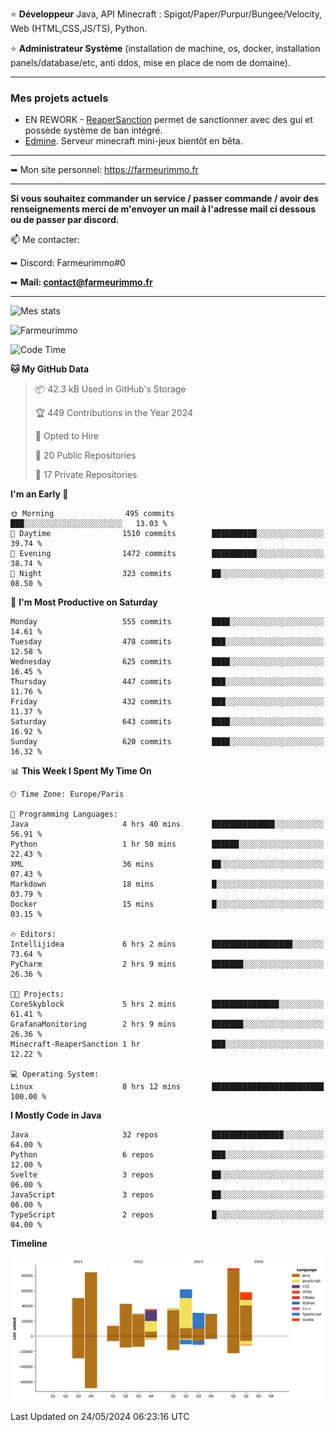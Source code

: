 ⭐ **Développeur** Java, API Minecraft : Spigot/Paper/Purpur/Bungee/Velocity, Web (HTML,CSS,JS/TS), Python.

⭐ **Administrateur Système** (installation de machine, os, docker, installation panels/database/etc, anti ddos, mise en place de nom de domaine).

---

### Mes projets actuels
- EN REWORK - [ReaperSanction](https://www.spigotmc.org/resources/reapersanction.89580/) permet de sanctionner avec des gui et possède système de ban intégré.
- [Edmine](https://edmine.net). Serveur minecraft mini-jeux bientôt en bêta.

---

➥ Mon site personnel: https://farmeurimmo.fr

---

**Si vous souhaitez commander un service / passer commande / avoir des renseignements merci de m'envoyer un mail à l'adresse mail ci dessous ou de passer par discord.**

📫 Me contacter:
 
   ➥ Discord: Farmeurimmo#0
   
   ➥ **Mail: contact@farmeurimmo.fr**

---

![Mes stats](https://github-readme-stats.farmeurimmo.fr/api?username=Farmeurimmo&count_private=true&show_icons=true&theme=radical)

<img src="https://komarev.com/ghpvc/?username=Farmeurimmo" alt="Farmeurimmo" />

<!--START_SECTION:waka-->
![Code Time](http://img.shields.io/badge/Code%20Time-1%2C356%20hrs%2028%20mins-blue)

**🐱 My GitHub Data** 

> 📦 42.3 kB Used in GitHub's Storage 
 > 
> 🏆 449 Contributions in the Year 2024
 > 
> 💼 Opted to Hire
 > 
> 📜 20 Public Repositories 
 > 
> 🔑 17 Private Repositories 
 > 
**I'm an Early 🐤** 

```text
🌞 Morning                495 commits         ███░░░░░░░░░░░░░░░░░░░░░░   13.03 % 
🌆 Daytime                1510 commits        ██████████░░░░░░░░░░░░░░░   39.74 % 
🌃 Evening                1472 commits        ██████████░░░░░░░░░░░░░░░   38.74 % 
🌙 Night                  323 commits         ██░░░░░░░░░░░░░░░░░░░░░░░   08.50 % 
```
📅 **I'm Most Productive on Saturday** 

```text
Monday                   555 commits         ████░░░░░░░░░░░░░░░░░░░░░   14.61 % 
Tuesday                  478 commits         ███░░░░░░░░░░░░░░░░░░░░░░   12.58 % 
Wednesday                625 commits         ████░░░░░░░░░░░░░░░░░░░░░   16.45 % 
Thursday                 447 commits         ███░░░░░░░░░░░░░░░░░░░░░░   11.76 % 
Friday                   432 commits         ███░░░░░░░░░░░░░░░░░░░░░░   11.37 % 
Saturday                 643 commits         ████░░░░░░░░░░░░░░░░░░░░░   16.92 % 
Sunday                   620 commits         ████░░░░░░░░░░░░░░░░░░░░░   16.32 % 
```


📊 **This Week I Spent My Time On** 

```text
🕑︎ Time Zone: Europe/Paris

💬 Programming Languages: 
Java                     4 hrs 40 mins       ██████████████░░░░░░░░░░░   56.91 % 
Python                   1 hr 50 mins        ██████░░░░░░░░░░░░░░░░░░░   22.43 % 
XML                      36 mins             ██░░░░░░░░░░░░░░░░░░░░░░░   07.43 % 
Markdown                 18 mins             █░░░░░░░░░░░░░░░░░░░░░░░░   03.79 % 
Docker                   15 mins             █░░░░░░░░░░░░░░░░░░░░░░░░   03.15 % 

🔥 Editors: 
Intellijidea             6 hrs 2 mins        ██████████████████░░░░░░░   73.64 % 
PyCharm                  2 hrs 9 mins        ███████░░░░░░░░░░░░░░░░░░   26.36 % 

🐱‍💻 Projects: 
CoreSkyblock             5 hrs 2 mins        ███████████████░░░░░░░░░░   61.41 % 
GrafanaMonitoring        2 hrs 9 mins        ███████░░░░░░░░░░░░░░░░░░   26.36 % 
Minecraft-ReaperSanction 1 hr                ███░░░░░░░░░░░░░░░░░░░░░░   12.22 % 

💻 Operating System: 
Linux                    8 hrs 12 mins       █████████████████████████   100.00 % 
```

**I Mostly Code in Java** 

```text
Java                     32 repos            ████████████████░░░░░░░░░   64.00 % 
Python                   6 repos             ███░░░░░░░░░░░░░░░░░░░░░░   12.00 % 
Svelte                   3 repos             ██░░░░░░░░░░░░░░░░░░░░░░░   06.00 % 
JavaScript               3 repos             ██░░░░░░░░░░░░░░░░░░░░░░░   06.00 % 
TypeScript               2 repos             █░░░░░░░░░░░░░░░░░░░░░░░░   04.00 % 
```



**Timeline**

![Lines of Code chart](https://raw.githubusercontent.com/Farmeurimmo/Farmeurimmo/main/assets/bar_graph.png)


 Last Updated on 24/05/2024 06:23:16 UTC
<!--END_SECTION:waka-->
